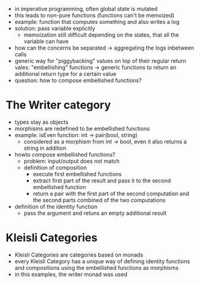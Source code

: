 * in imperative programming, often global state is mutated
* this leads to non-pure functions (functions can't be memoized)
* example: function that computes something and also writes a log
* solution: pass variable explicitly
  * memoization still difficult depending on the states, that all the variable can have 
* how can the concerns be separated -> aggregating the logs inbetween calls
* generic way for "piggybacking" values on top of their regular return vales: "embellishing" functions
 -> generic functions to return an additional return type for a certain value
* question: how to compose embellished functions?

# The Writer category
* types stay as objects
* morphisms are redefined to be embellished functions
* example: isEven function: int -> pair(bool, string)
  * considered as a morphism from  int -> bool, even it also returns a string in addition
* howto compose embellished functions?
  * problem: input/output does not match
  * definition of composition
    * execute first embellished functions
    * extract first part of the result and pass it to the second embellished function
    * return a pair with the first part of the second computation and the second parts combined of the two computations
* definition of the identity function
  * pass the argument and retuns an empty additional result

# Kleisli Categories
* Kleisli Categories are categories based on monads
* every Kleisli Category has a unique way of defining identity functions and compositions using the embellished functions as morphisms
* in this examples, the writer monad was used



